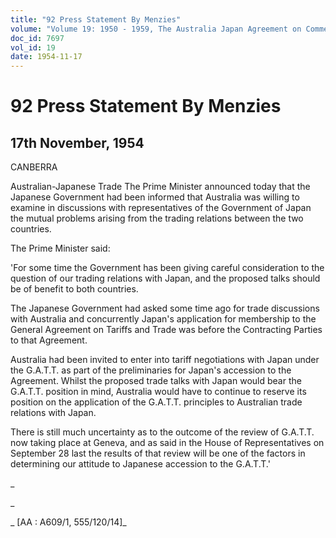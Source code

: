 ```yaml
---
title: "92 Press Statement By Menzies"
volume: "Volume 19: 1950 - 1959, The Australia Japan Agreement on Commerce"
doc_id: 7697
vol_id: 19
date: 1954-11-17
---
```


# 92 Press Statement By Menzies

## 17th November, 1954

CANBERRA

Australian-Japanese Trade The Prime Minister announced today that the Japanese Government had been informed that Australia was willing to examine in discussions with representatives of the Government of Japan the mutual problems arising from the trading relations between the two countries.

The Prime Minister said:

'For some time the Government has been giving careful consideration to the question of our trading relations with Japan, and the proposed talks should be of benefit to both countries.

The Japanese Government had asked some time ago for trade discussions with Australia and concurrently Japan's application for membership to the General Agreement on Tariffs and Trade was before the Contracting Parties to that Agreement.

Australia had been invited to enter into tariff negotiations with Japan under the G.A.T.T. as part of the preliminaries for Japan's accession to the Agreement. Whilst the proposed trade talks with Japan would bear the G.A.T.T. position in mind, Australia would have to continue to reserve its position on the application of the G.A.T.T. principles to Australian trade relations with Japan.

There is still much uncertainty as to the outcome of the review of G.A.T.T. now taking place at Geneva, and as said in the House of Representatives on September 28 last the results of that review will be one of the factors in determining our attitude to Japanese accession to the G.A.T.T.'

_

_

_ [AA : A609/1, 555/120/14]_
